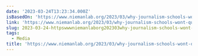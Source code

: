 ```yaml
---
date: '2023-03-24T13:23:34.000Z'
isBasedOn: 'https://www.niemanlab.org/2023/03/why-journalism-schools-wont-quit-fox-news/'
link: 'https://www.niemanlab.org/2023/03/why-journalism-schools-wont-quit-fox-news/'
slug: 2023-03-24-httpswwwniemanlaborg202303why-journalism-schools-wont-quit-fox-news
tags:
  - Media
title: 'https://www.niemanlab.org/2023/03/why-journalism-schools-wont-quit-fox-news/'
---
```


